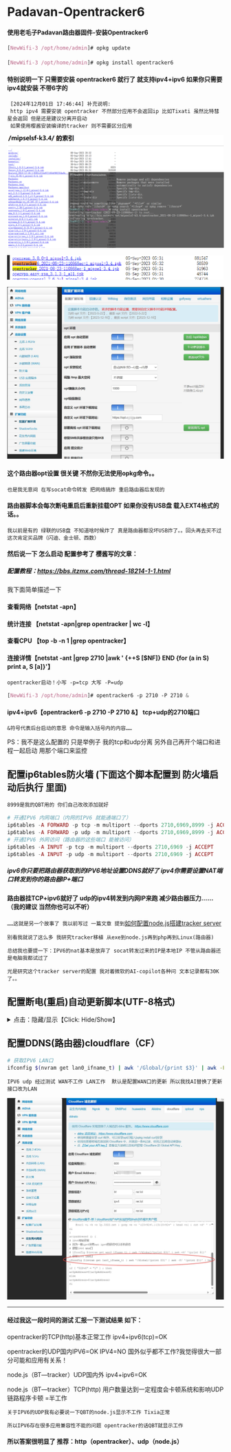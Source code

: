 # Padavan-Opentracker6
#### 使用老毛子Padavan路由器固件-安装Opentracker6


```css
[NewWifi-3 /opt/home/admin]# opkg update

[NewWifi-3 /opt/home/admin]# opkg install opentracker6
```



#### 特别说明一下 只需要安装 opentracker6 就行了 就支持ipv4+ipv6 如果你只需要ipv4就安装 不带6字的

```
 [2024年12月01日 17:46:44] 补充说明:
 http ipv4 需要安装 opentracker 不然部分应用不会返回ip 比如Tixati 虽然比特彗星会返回 但是还是建议分离开启动 
 如果使用樱酱安装编译的tracker 则不需要区分应用
```

![配置opentracker6](https://raw.githubusercontent.com/game-turn-over-skill-group/Padavan-Opentracker6/55a3deaa99fad31effecca4a66d01c19dc5483dc/%E9%85%8D%E7%BD%AEopentracker6.png)

![opt安装包](https://raw.githubusercontent.com/game-turn-over-skill-group/Padavan-Opentracker6/55a3deaa99fad31effecca4a66d01c19dc5483dc/opentracker%E5%AE%89%E8%A3%85%E5%8C%85.png)

![路由器opt设置](https://raw.githubusercontent.com/game-turn-over-skill-group/Padavan-Opentracker6/dac1a9fa47b2d2620334c701863c0291d3f150f4/%E8%B7%AF%E7%94%B1%E5%99%A8%E5%90%AF%E5%8A%A8OPT.jpg)

#### 这个路由器opt设置 很关键 不然你无法使用opkg命令。。
`也是我无意间 在写socat命令转发 把网络搞炸 重启路由器后发现的`

#### 路由器脚本会每次断电重启后重新挂载OPT 如果你没有USB盘 载入EXT4格式的话。。

`我以前是有的 绿联的USB盘 不知道啥时候炸了 真是路由器都没坏USB炸了。。回头再去买不过这次肯定买品牌（闪迪、金士顿、西数）`

#### 然后说一下 怎么启动 配置参考了 樱酱写的文章：
##### 配置教程：https://bbs.itzmx.com/thread-18214-1-1.html

我下面简单描述一下

#### 查看网络【netstat -apn】
#### 统计连接 【netstat -apn|grep opentracker | wc -l】
#### 查看CPU 【top -b -n 1 |grep opentracker】
#### 连接详情【netstat -ant |grep 2710 |awk ' {++S [$NF]} END {for (a in S) print a, S [a]}'】

`opentracker启动！小写 -p=tcp 大写 -P=udp`
```css
[NewWifi-3 /opt/home/admin]# opentracker6 -p 2710 -P 2710 &
```
#### ipv4+ipv6【opentracker6 -p 2710 -P 2710 &】 tcp+udp的2710端口
`&符号代表后台启动的意思 命令是输入括号内的内容……`

PS：我不是这么配置的 只是举例子 我的tcp和udp分离 另外自己再开个端口和进程一起启动 用那个端口来监控

## 配置ip6tables防火墙 (下面这个脚本配置到 防火墙启动后执行 里面)
`8999是我的QBT用的 你们自己改改添加就好`
```php
# 开通IPV6 内网端口（内网的IPV6 就能通端口了）
ip6tables -A FORWARD -p tcp -m multiport --dports 2710,6969,8999 -j ACCEPT
ip6tables -A FORWARD -p udp -m multiport --dports 2710,6969,8999 -j ACCEPT
# 开通IPV6 外网访问（路由器的这些端口 能被访问）
ip6tables -A INPUT -p tcp -m multiport --dports 2710,6969 -j ACCEPT
ip6tables -A INPUT -p udp -m multiport --dports 2710,6969 -j ACCEPT

```


##### ipv6你只要把路由器获取到的IPV6地址设置DDNS就好了 ipv4你需要设置NAT端口转发到你的路由器IP+端口
#### 路由器挂TCP+ipv6就好了 udp的ipv4转发到内网IP来跑 减少路由器压力……（我的建议 当然你也可以不听） 
`……这就是另一个故事了 我以前写过 一篇文章 提到`<a href=https://github.com/lirener/lirener.github.io/wiki/%E4%BD%BF%E7%94%A8node%E5%AE%89%E8%A3%85bittorrent-tracker%E5%BB%BA%E7%AB%8Btracker%E6%9C%8D%E5%8A%A1%E5%99%A8(%E6%95%99%E7%A8%8B)>如何配置node.js搭建tracker server</a>

`别看我就说了这么多 我研究tracker移植 从exe到node.js再到php再到Linux(路由器)`

`总结我也要提一下：IPV6的nat基本是放弃了 socat转发过来的IP是本地IP 不管从路由器还是电脑我都试过了`

`光是研究这个tracker server的配置 我对着微软的AI-copilot各种问 文本记录都有30K了。。`


## 配置断电(重启)自动更新脚本(UTF-8格式)  
<details>
<summary> 点击：隐藏/显示【Click: Hide/Show】 </summary>

![上传文件后给与可执行权限](https://github.com/game-turn-over-skill-group/Padavan-Opentracker6/blob/main/%E4%B8%8A%E4%BC%A0%E6%96%87%E4%BB%B6%E5%90%8E%E7%BB%99%E4%B8%8E%E5%8F%AF%E6%89%A7%E8%A1%8C%E6%9D%83%E9%99%90%EF%BC%81.png)

`脚本命名为“Opentracker6_Install_Start.sh”  WinSCP连接路由器 丢到【/etc/storage/】目录下`

`上传文件后必须右击属性 3个X的可执行权限打勾✔ `

`在路由器启动后执行 添加下面命令(脚本在项目中下载)`

```php
# 路由器启动后 执行1次重启crond进程 移除日志记录等级为8
/etc/storage/script/restart_crond.sh keep &
```
![添加路由器启动后执行脚本](https://raw.githubusercontent.com/game-turn-over-skill-group/Padavan-Opentracker6/ac967a33dda064824a1e66c8f7a6aca6c1437713/%E6%B7%BB%E5%8A%A0%E8%B7%AF%E7%94%B1%E5%99%A8%E5%90%AF%E5%8A%A8%E5%90%8E%E6%89%A7%E8%A1%8C%E8%84%9A%E6%9C%AC.jpg)

`在定时计划任务中 添加下面命令(脚本在项目中下载 以下展示内容不能保证最新)`

```php
# 每1分钟 更新并启动opentracker6 （因为在自定义脚本中添加更新也没办法保证启动）
*/1 * * * * /etc/storage/Opentracker6_Install_Start.sh & 
# 写入日志查看错误信息模式
#*/1 * * * * /bin/sh /etc/storage/Opentracker6_Install_Start.sh >> /opt/tmp/cron_opentracker6.log 2>&1
```
![计划任务脚本](https://raw.githubusercontent.com/game-turn-over-skill-group/Padavan-Opentracker6/b18dc4411e8ff213bfd50b5a27032dbf1164b065/%E8%AE%A1%E5%88%92%E4%BB%BB%E5%8A%A1%E8%84%9A%E6%9C%AC.jpg)

```sh
#!/bin/sh
export PATH="/sbin:/bin:/usr/sbin:/usr/bin:/opt/sbin:/opt/bin:/opt/usr/sbin:/opt/usr/bin"

# 判断opentracker6安装路径是否为空
if [ -z "$(which opentracker6)" ]; then
    # 如果未安装，执行安装命令
    opkg update && opkg install opentracker6 > /opt/tmp/opt6_log.txt 2>&1

    if [ -n "$(grep "Configuring opentracker6" /opt/tmp/opt6_log.txt)" ]; then
        echo "【opentracker6】安装成功"
        logger -t "【opentracker6】" "安装成功"
    elif [ -n "$(grep "installed in root is up to date" /opt/tmp/opt6_log.txt)" ]; then
        echo "【opentracker6】已安装，无需重复安装。"
        logger -t "【opentracker6】" "已安装，无需重复安装。"
    else
        echo "【opentracker6】安装失败"
        logger -t "【opentracker6】" "安装失败"
    fi
else
    echo "【opentracker6】已安装"
fi

# 判断opentracker6是否安装，如果安装，开始执行下面的操作
if [[ $(which opentracker6) == "/opt/bin/opentracker6" ]]; then
    # ipv6监听tcp:233、tcp:2710+6969
    result1=$(top -b -n 1 | grep "opentracker6 -p 233 -P 233 -p 2710 -p 6969" | wc -l)
    if [ $result1 = "1" ]; then
        opentracker6 -p 233 -P 233 -p 2710 -p 6969 &
        echo "【opentracker6】进程233启动成功"
        logger -t "【opentracker6】" "进程233启动成功"
    else
        echo "【opentracker6】进程233已启动"
    fi

    # ipv6监听tcp:666、udp:2710+6969
    result2=$(top -b -n 1 | grep "opentracker6 -p 666 -P 2710 -P 6969" | wc -l)
    if [ $result2 = "1" ]; then
        opentracker6 -p 666 -P 2710 -P 6969 &
        echo "【opentracker6】进程666启动成功"
        logger -t "【opentracker6】" "进程666启动成功"
    else
        echo "【opentracker6】进程666已启动"
    fi
fi

```

`和微软AI【copilot】4.0精准引擎 通宵畅聊几小时且经过测试后 修改出来的脚本 大概率是没毛病了(还是有毛病不过修复了)`

`直接找总部chatGPT帮我改脚本 经过一系列调试之后解决了部分命令在计划任务中 不支持的问题……`

</details>

## 配置DDNS(路由器)cloudflare（CF）
```sh
# 获取IPV6 LAN口
ifconfig $(nvram get lan0_ifname_t) | awk '/Global/{print $3}' | awk -F/ '{print $1}' | head -n 1
```
`IPV6 udp 经过测试 WAN不工作 LAN工作  默认是配置WAN口的更新 所以我找AI替换了更新接口改为LAN `

![配置DDNS脚本](https://raw.githubusercontent.com/game-turn-over-skill-group/Padavan-Opentracker6/2df19f84b281472787a3d3b05b6ee83a56c92095/%E9%85%8D%E7%BD%AEDDNS%E8%84%9A%E6%9C%AC.jpg)

-----------------------------------------

#### 经过我这一段时间的测试 汇报一下测试结果 如下：

opentracker的TCP(http)基本正常工作 ipv4+ipv6(tcp)=OK

opentracker的UDP国内IPV6=OK IPV4=NO 国外似乎都不工作?我觉得很大一部分可能和应用有关系！

node.js（BT—tracker）UDP国内外 ipv4+ipv6=OK

node.js（BT—tracker）TCP(http) 用户数量达到一定程度会卡顿系统和影响UDP链路程序卡顿 =半工作

`关于IPV6的UDP我有必要说一下QBT的node.js显示不工作 Tixia正常`

`所以IPV6存在很多应用兼容性不能的问题 opentracker的话QBT就显示工作`

#### 所以答案很明显了 推荐：http（opentracker）、udp（node.js）




